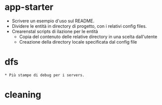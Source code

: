 # app-starter
* Scrivere un esempio d'uso sul README.
* Dividere le entità in directory di progetto, con i relativi config files.
* Crearenstal scripts di ilazione per le entità
    * Copia del contenuto delle relative directory in una scelta dall'utente
    * Creazione della directory locale specificata dal config file
# dfs
    * Più stampe di debug per i servers.
# cleaning